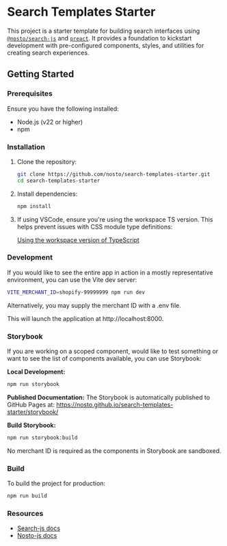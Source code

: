 # Search Templates Starter

This project is a starter template for building search interfaces using [`@nosto/search-js`](https://www.npmjs.com/package/@nosto/search-js) and [`preact`](https://preactjs.com/). It provides a foundation to kickstart development with pre-configured components, styles, and utilities for creating search experiences.

## Getting Started

### Prerequisites

Ensure you have the following installed:

- Node.js (v22 or higher)
- npm

### Installation

1. Clone the repository:

   ```sh
   git clone https://github.com/nosto/search-templates-starter.git
   cd search-templates-starter
   ```
2. Install dependencies:

    ```sh
    npm install
    ```
3. If using VSCode, ensure you're using the workspace TS version. This helps prevent issues with CSS module type definitions:

    [Using the workspace version of TypeScript](https://code.visualstudio.com/docs/typescript/typescript-compiling#_using-the-workspace-version-of-typescript)

### Development

If you would like to see the entire app in action in a mostly representative environment, you can use the Vite dev server:
```sh
VITE_MERCHANT_ID=shopify-99999999 npm run dev
```

Alternatively, you may supply the merchant ID with a .env file.

This will launch the application at http://localhost:8000.

### Storybook

If you are working on a scoped component, would like to test something or want to see the list of components available,
you can use Storybook:

**Local Development:**
```sh
npm run storybook
```

**Published Documentation:**
The Storybook is automatically published to GitHub Pages at: https://nosto.github.io/search-templates-starter/storybook/

**Build Storybook:**
```sh
npm run storybook:build
```

No merchant ID is required as the components in Storybook are sandboxed.

### Build

To build the project for production:
```sh
npm run build
```

### Resources
- [Search-js docs](https://docs.nosto.com/techdocs/apis/frontend/oss/search-js)
- [Nosto-js docs](https://docs.nosto.com/techdocs/apis/frontend/oss/nosto-js)